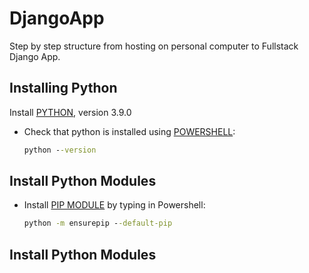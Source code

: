 # DjangoApp
Step by step structure from hosting on personal computer to Fullstack Django App.

## Installing Python
Install [PYTHON](https://www.python.org/downloads/), version 3.9.0
- Check that python is installed using [POWERSHELL](https://docs.microsoft.com/en-us/powershell/scripting/install/installing-powershell?view=powershell-7.1):
  ```cmd
  python --version
  ```
## Install Python Modules
- Install [PIP MODULE](https://docs.python.org/3/installing/index.html) by typing in Powershell:
  ```cmd
  python -m ensurepip --default-pip
  ```
## Install Python Modules
